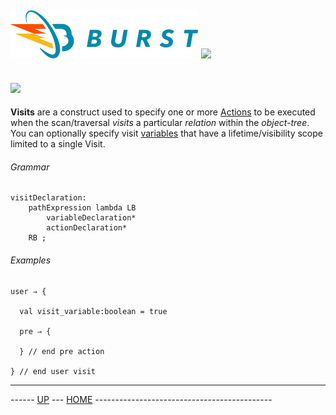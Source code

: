 ![Burst](../../../doc/burst_small.png "") ![](../hydra_small.png "")
--
     
![](visits.png "")
--

__Visits__ are a construct used to specify one or more [Actions](actions.md) to be executed
when the scan/traversal _visits_ a particular _relation_ within the _object-tree_. You can optionally
specify visit [variables](variables.md) that have a lifetime/visibility scope limited to a
 single Visit.

###### Grammar
    visitDeclaration:
        pathExpression lambda LB
            variableDeclaration*
            actionDeclaration*
        RB ;

###### Examples

    user ⇒ {
    
      val visit_variable:boolean = true
      
      pre ⇒ {
      
      } // end pre action
      
    } // end user visit


---
------ [UP](../readme.md) ---  [HOME](../../readme.md) --------------------------------------------
